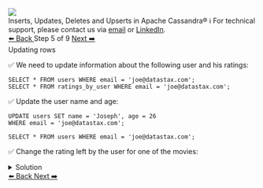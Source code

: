 <!-- TOP -->
<div class="top">
  <img src="https://datastax-academy.github.io/katapod-shared-assets/images/ds-academy-logo.svg" />
  <div class="scenario-title-section">
    <span class="scenario-title">Inserts, Updates, Deletes and Upserts in Apache Cassandra®</span>
    <span class="scenario-subtitle">ℹ️ For technical support, please contact us via <a href="mailto:aleksandr.volochnev@datastax.com">email</a> or <a href="https://dtsx.io/aleks">LinkedIn</a>.</span>
  </div>
</div>

<!-- NAVIGATION -->
<div id="navigation-top" class="navigation-top">
 <a href='command:katapod.loadPage?[{"step":"step4-cassandra"}]'
   class="btn btn-dark navigation-top-left">⬅️ Back
 </a>
<span class="step-count"> Step 5 of 9</span>
 <a href='command:katapod.loadPage?[{"step":"step6-cassandra"}]'
    class="btn btn-dark navigation-top-right">Next ➡️
  </a>
</div>

<!-- CONTENT -->

<div class="step-title">Updating rows</div>

✅ We need to update information about the following user and his ratings:
```
SELECT * FROM users WHERE email = 'joe@datastax.com';
SELECT * FROM ratings_by_user WHERE email = 'joe@datastax.com';
```

✅ Update the user name and age:
```
UPDATE users SET name = 'Joseph', age = 26
WHERE email = 'joe@datastax.com';

SELECT * FROM users WHERE email = 'joe@datastax.com';
```

✅ Change the rating left by the user for one of the movies:
<details>
  <summary>Solution</summary>

```
UPDATE ratings_by_user SET rating = 3 
WHERE email = 'joe@datastax.com'
  AND title = 'Alice in Wonderland'
  AND year  = 2010;

SELECT * FROM ratings_by_user WHERE email = 'joe@datastax.com';
```

</details>

<!-- NAVIGATION -->
<div id="navigation-bottom" class="navigation-bottom">
 <a href='command:katapod.loadPage?[{"step":"step4-cassandra"}]'
   class="btn btn-dark navigation-bottom-left">⬅️ Back
 </a>
 <a href='command:katapod.loadPage?[{"step":"step6-cassandra"}]'
    class="btn btn-dark navigation-bottom-right">Next ➡️
  </a>
</div>


